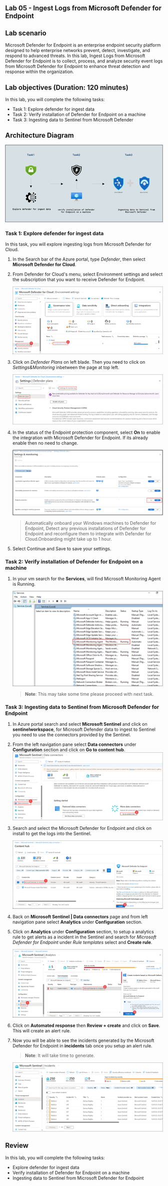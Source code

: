## Lab 05 - Ingest Logs from Microsoft Defender for Endpoint

## Lab scenario
Microsoft Defender for Endpoint is an enterprise endpoint security platform designed to help enterprise networks prevent, detect, investigate, and respond to advanced threats. In this lab, Ingest Logs from Microsoft Defender for Endpoint is to collect, process, and analyze security event logs from Microsoft Defender for Endpoint to enhance threat detection and response within the organization.

## Lab objectives (Duration: 120 minutes)

In this lab, you will complete the following tasks:
- Task 1: Explore defender for ingest data
- Task 2: Verify installation of Defender for Endpoint on a machine
- Task 3: Ingesting data to Sentinel from Microsoft Defender

## Architecture Diagram

   ![](../media/lab07.png)

### Task 1: Explore defender for ingest data 

In this task, you will explore ingesting logs from Microsoft Defender for Cloud.

1. In the Search bar of the Azure portal, type *Defender*, then select **Microsoft Defender for Cloud**.

1. From Defender for Cloud's menu, select Environment settings and select the subscription that you want to receive Defender for Endpoint.

     ![Picture 1](../media/image_50.png)

1. Click on *Defender Plans* on left blade. Then you need to click on *Settings&Monitoring* inbetween the page at top left.

    ![](../media/image_49.png)

1. In the status of the Endpoint protection component, select **On** to enable the integration with Microsoft Defender for Endpoint. If its already enable then no need to change.

   ![Picture 1](../media/Endpoint_Protection_1.png)
   
   > Automatically onboard your Windows machines to Defender for Endpoint, Detect any previous installations of Defender for Endpoint and reconfigure them to integrate with Defender for Cloud.Onboarding might take up to 1 hour.

1. Select Continue and Save to save your settings.

### Task 2: Verify installation of Defender for Endpoint on a machine

1. In your vm search for the **Services**, will find Microsoft Monitoring Agent is Running.

   ![Picture 1](../media/image_46.png)

   >**Note**: This may take some time please proceed with next task.

### Task 3: Ingesting data to Sentinel from Microsoft Defender for Endpoint 

1. In Azure portal search and select **Microsoft Sentinel** and click on **sentinelworkspace**, for Microsoft Defender data to ingest to Sentinel you need to use the connectors provided by the Sentinel.

1. From the left navigation pane select **Data connectors** under **Configuration** section and click on **Go to content hub**.
   ![Picture 1](../media/image_44.png)

1. Search and select the Microsoft Defender for Endpoint and click on install to get the logs into the Sentinel.

   ![Picture 1](../media/image_51.png)

1. Back on **Microsoft Sentinel | Data connectors** page and from left navigation pane select **Analytics** under **Configuration** section.

1. Click on **Analytics** under **Configuration** section, to setup a analytics rule to get alerts as a incident in the Sentinel and search for *Microsoft Defender for Endpoint* under *Rule templates* select and **Create rule**.
   
   ![Picture 1](../media/image_52.png)

1. Click on **Automated response** then **Review + create** and click on **Save**. This will create an alert rule.

1. Now you will be able to see the incidents generated by the Microsoft Defender for Endpoint in **incidents** tab once you setup an alert rule.
   >**Note**: It will take time to generate.    

   ![Picture 1](../media/image_54.png)   

## Review
In this lab, you will complete the following tasks:
- Explore defender for ingest data
- Verify installation of Defender for Endpoint on a machine
- Ingesting data to Sentinel from Microsoft Defender for Endpoint
